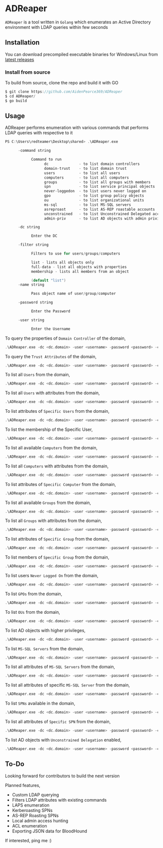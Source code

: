 # ADReaper

```ADReaper``` is a tool written in ```Golang``` which enumerates an Active Directory environment with LDAP queries within few seconds

## Installation 

You can download precompiled executable binaries for Windows/Linux from [latest releases](https://github.com/AidenPearce369/ADReaper/releases/tag/ADReaper)

### Install from source

To build from source, clone the repo and build it with GO

```c
$ git clone https://github.com/AidenPearce369/ADReaper
$ cd ADReaper/
$ go build
```

## Usage

ADReaper performs enumeration with various commands that performs LDAP queries with respective to it

```c
PS C:\Users\redteamer\Desktop\shared> .\ADReaper.exe

      -command string

            Command to run
                  dc              - to list domain controllers
                  domain-trust    - to list domain trust
                  users           - to list all users
                  computers       - to list all computers
                  groups          - to list all groups with members
                  spn             - to list service principal objects
                  never-loggedon  - to list users never logged on
                  gpo             - to list group policy objects
                  ou              - to list organizational units
                  ms-sql          - to list MS-SQL servers
                  asreproast      - to list AS-REP roastable accounts
                  unconstrained   - to list Unconstrained Delegated accounts
                  admin-priv      - to list AD objects with admin privilege

      -dc string

            Enter the DC

      -filter string

            Filters to use for users/groups/computers

            list - lists all objects only
            full-data - list all objects with properties
            membership - lists all members from an object

            (default "list")
      -name string

            Pass object name of user/group/computer

      -password string

            Enter the Password

      -user string

            Enter the Username
```

To query the properties of ```Domain Controller``` of the domain,

```c
.\ADReaper.exe -dc <dc.domain> -user <username> -password <password> -command dc
```

To query the ```Trust Attributes``` of the domain,

```c
.\ADReaper.exe -dc <dc.domain> -user <username> -password <password> -command domain-trust
```

To list all ```Users``` from the domain,

```c
.\ADReaper.exe -dc <dc.domain> -user <username> -password <password> -command users
```

To list all ```Users``` with attributes from the domain,

```c
.\ADReaper.exe -dc <dc.domain> -user <username> -password <password> -command users -filter full-data
```

To list attributes of ```Specific Users``` from the domain,

```c
.\ADReaper.exe -dc <dc.domain> -user <username> -password <password> -command users -name <user>
```

To list the membership of the Specific User,

```c
.\ADReaper.exe -dc <dc.domain> -user <username> -password <password> -command users -name <user> -filter membership
```

To list all available ```Computers``` from the domain,

```c
.\ADReaper.exe -dc <dc.domain> -user <username> -password <password> -command computers
```

To list all ```Computers``` with attributes from the domain,

```c
.\ADReaper.exe -dc <dc.domain> -user <username> -password <password> -command computers -filter full-data
```

To list attributes of ```Specific Computer``` from the domain,

```c
.\ADReaper.exe -dc <dc.domain> -user <username> -password <password> -command computers -name <computer name>
```

To list all available ```Groups``` from the domain,

```c
.\ADReaper.exe -dc <dc.domain> -user <username> -password <password> -command groups
```

To list all ```Groups``` with attributes from the domain,

```c
.\ADReaper.exe -dc <dc.domain> -user <username> -password <password> -command groups -filter full-data
```

To list attributes of ```Specific Group``` from the domain,

```c
.\ADReaper.exe -dc <dc.domain> -user <username> -password <password> -command groups -name <group name>
```

To list members of ```Specific Group``` from the domain,

```c
.\ADReaper.exe -dc <dc.domain> -user <username> -password <password> -command groups -name <group name> -filter membership
```

To list users ```Never Logged On``` from the domain,

```c
.\ADReaper.exe -dc <dc.domain> -user <username> -password <password> -command never-loggedon
```

To list ```GPOs``` from the domain,

```c
.\ADReaper.exe -dc <dc.domain> -user <username> -password <password> -command gpo
```

To list ```OUs``` from the domain,

```c
.\ADReaper.exe -dc <dc.domain> -user <username> -password <password> -command ou
```

To list AD objects with higher privileges,

```c
.\ADReaper.exe -dc <dc.domain> -user <username> -password <password> -command admin-priv
```

To list ```MS-SQL Servers``` from the domain,

```c
.\ADReaper.exe -dc <dc.domain> -user <username> -password <password> -command ms-sql
```

To list all attributes of ```MS-SQL Servers``` from the domain,

```c
.\ADReaper.exe -dc <dc.domain> -user <username> -password <password> -command ms-sql -filter full-data
```

To list all attributes of specific ```MS-SQL Server``` from the domain,

```c
.\ADReaper.exe -dc <dc.domain> -user <username> -password <password> -command ms-sql -name <computer name> 
```

To list ```SPNs``` available in the domain,

```c
.\ADReaper.exe -dc <dc.domain> -user <username> -password <password> -command spn
```

To list all attributes of ```Specific SPN``` from the domain,

```c
.\ADReaper.exe -dc <dc.domain> -user <username> -password <password> -command spn -name <sam of spn>
```

To list AD objects with ```Unconstrained Delegation``` enabled,

```c
.\ADReaper.exe -dc <dc.domain> -user <username> -password <password> -command unconstrained 
```

## To-Do

Looking forward for contributors to build the next version

Planned features,
- Custom LDAP querying
- Filters LDAP attributes with existing commands
- LAPS enumeration
- Kerberoasting SPNs
- AS-REP Roasting SPNs
- Local admin access hunting
- ACL enumeration
- Exporting JSON data for BloodHound

If interested, ping me :)


